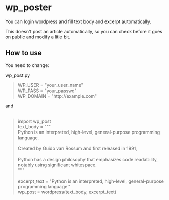 # wp_poster
<p>
You can login wordpress and fill text body and excerpt automatically.
</p>
<p>
This doesn't post an article automatically, so you can check before it goes on public and modify a litle bit.
</p>
 
## How to use
<p>
You need to change:
</p>
<p>
wp_post.py
</p>
<blockquote>
WP_USER = "your_user_name"<br/>
WP_PASS = "your_passwd"<br/>
WP_DOMAIN = "http://example.com"<br/>
</blockquote>
and<br/><br/>
<blockquote>
import wp_post<br/>
text_body = """<br/>
Python is an interpreted, high-level, general-purpose programming language. <br/>
<br/>
Created by Guido van Rossum and first released in 1991, <br/>
<br/>
Python has a design philosophy that emphasizes code readability, notably using significant whitespace.<br/>
"""<br/>
<br/>
excerpt_text = "Python is an interpreted, high-level, general-purpose programming language."<br/>
wp_post = wordpress(text_body, excerpt_text)<br/>
</blockquote>

